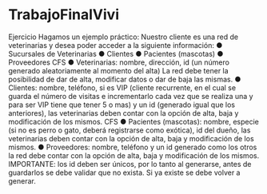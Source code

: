 # TrabajoFinalVivi
Ejercicio
Hagamos un ejemplo práctico: 
Nuestro cliente es una red de veterinarias y 
desea poder acceder a la siguiente información:
● Sucursales de Veterinarias
● Clientes
● Pacientes (mascotas)
● Proveedores
CFS
● Veterinarias: nombre, dirección, id (un número 
generado  aleatoriamente  al  momento  del  alta) 
La red debe tener la posibilidad de dar de alta, 
modificar datos o dar de baja las mismas.
● Clientes:  nombre,  teléfono,  si  es  VIP  (cliente 
recurrente, en el cual se guarda el número de 
visitas e incrementarlo cada vez que se realiza 
una y para ser VIP tiene que tener 5 o mas) y un 
id  (generado  igual  que  los  anteriores),  las 
veterinarias deben contar con la opción de alta, 
baja y modificación de los mismos.
CFS
● Pacientes (mascotas): nombre, especie (si no es 
perro o gato, deberá registrarse como exótica), id 
del  dueño,  las  veterinarias  deben  contar  con  la 
opción de alta, baja y modificación de los mismos.
● Proveedores: nombre, teléfono  y un id  generado 
como los otros la red debe contar con la opción de 
alta, baja y modificación de los mismos.
IMPORTANTE:  los  id  deben  ser  únicos,  por  lo  tanto  al 
generarse,  antes  de  guardarlos  se  debe  validar  que  no 
exista. Si ya existe se debe volver a generar. 
